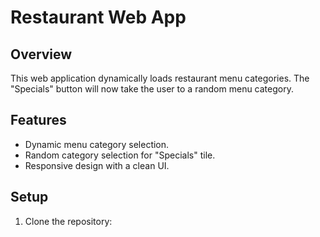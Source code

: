 # Restaurant Web App

## Overview
This web application dynamically loads restaurant menu categories. The "Specials" button will now take the user to a random menu category.

## Features
- Dynamic menu category selection.
- Random category selection for "Specials" tile.
- Responsive design with a clean UI.

## Setup
1. Clone the repository:
